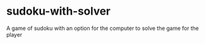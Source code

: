 # sudoku-with-solver
A game of sudoku with an option for the computer to solve the game for the player
